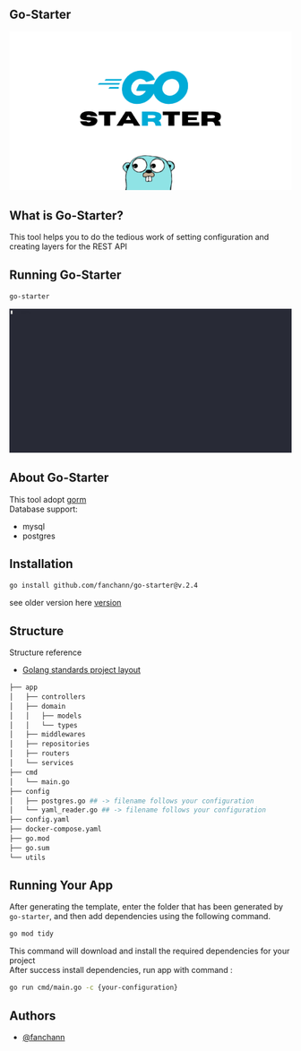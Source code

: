 ## Go-Starter
![App Screenshot](/assets/GO-STARTER.png)

## What is Go-Starter?
This tool helps you to do the tedious work of setting configuration and creating layers for the REST API

## Running Go-Starter
```sh
go-starter
```

![go-starter](/assets/v2.0.gif)

## About Go-Starter
This tool adopt [gorm](https://gorm.io/)\
Database support:
- mysql
- postgres
## Installation
```sh
go install github.com/fanchann/go-starter@v.2.4
```

see older version here [version](https://github.com/fanchann/go-starter/tags)

## Structure
Structure reference
- [Golang standards project layout](https://github.com/golang-standards/project-layout/)
```sh
├── app
│   ├── controllers
│   ├── domain
│   │   ├── models
│   │   └── types
│   ├── middlewares
│   ├── repositories
│   ├── routers
│   └── services
├── cmd
│   └── main.go
├── config
│   ├── postgres.go ## -> filename follows your configuration
│   └── yaml_reader.go ## -> filename follows your configuration
├── config.yaml
├── docker-compose.yaml
├── go.mod
├── go.sum
└── utils
```
## Running Your App
After generating the template, enter the folder that has been generated by `go-starter`, and then add dependencies using the following command.
```sh
go mod tidy
```
This command will download and install the required dependencies for your project\
After success install dependencies, run app with command :
```sh
go run cmd/main.go -c {your-configuration}
```
## Authors

- [@fanchann](https://github.com/fanchann)

